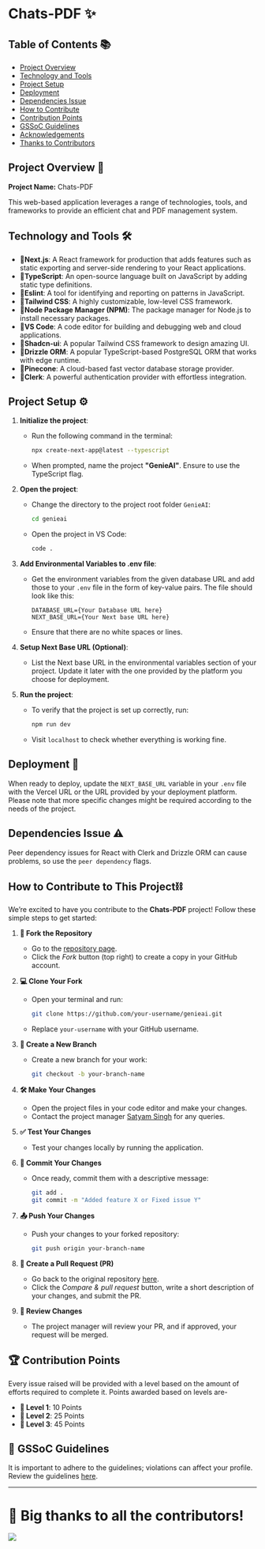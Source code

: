 # Chats-PDF ✨



## Table of Contents 📚

- [Project Overview](#project-overview)
- [Technology and Tools](#technology-and-tools)
- [Project Setup](#project-setup)
- [Deployment](#deployment)
- [Dependencies Issue](#dependencies-issue)
- [How to Contribute](#how-to-contribute)
- [Contribution Points](#contribution-points)
- [GSSoC Guidelines](#gssoc-guidelines)
- [Acknowledgements](#acknowledgements)
- [Thanks to Contributors](#thanks-to-contributors)

## Project Overview 📝

**Project Name:** Chats-PDF

This web-based application leverages a range of technologies, tools, and frameworks to provide an efficient chat and PDF management system.

## Technology and Tools 🛠️

- 📍**Next.js**: A React framework for production that adds features such as static exporting and server-side rendering to your React applications.
- 📍**TypeScript**: An open-source language built on JavaScript by adding static type definitions.
- 📍**Eslint**: A tool for identifying and reporting on patterns in JavaScript.
- 📍**Tailwind CSS**: A highly customizable, low-level CSS framework.
- 📍**Node Package Manager (NPM)**: The package manager for Node.js to install necessary packages.
- 📍**VS Code**: A code editor for building and debugging web and cloud applications.
- 📍**Shadcn-ui**: A popular Tailwind CSS framework to design amazing UI.
- 📍**Drizzle ORM**: A popular TypeScript-based PostgreSQL ORM that works with edge runtime.
- 📍**Pinecone**: A cloud-based fast vector database storage provider.
- 📍**Clerk**: A powerful authentication provider with effortless integration.

## Project Setup ⚙️

1. **Initialize the project**: 
   - Run the following command in the terminal:
     ```bash
     npx create-next-app@latest --typescript
     ```
   - When prompted, name the project **"GenieAI"**. Ensure to use the TypeScript flag.

2. **Open the project**: 
   - Change the directory to the project root folder `GenieAI`:
     ```bash
     cd genieai
     ```
   - Open the project in VS Code:
     ```bash
     code .
     ```

3. **Add Environmental Variables to .env file**: 
   - Get the environment variables from the given database URL and add those to your `.env` file in the form of key-value pairs. The file should look like this:
     ```
     DATABASE_URL={Your Database URL here}
     NEXT_BASE_URL={Your Next base URL here}
     ```
   - Ensure that there are no white spaces or lines.

4. **Setup Next Base URL (Optional)**: 
   - List the Next base URL in the environmental variables section of your project. Update it later with the one provided by the platform you choose for deployment.

5. **Run the project**: 
   - To verify that the project is set up correctly, run:
     ```bash
     npm run dev
     ```
   - Visit `localhost` to check whether everything is working fine.

## Deployment 🚀

When ready to deploy, update the `NEXT_BASE_URL` variable in your `.env` file with the Vercel URL or the URL provided by your deployment platform. Please note that more specific changes might be required according to the needs of the project.

## Dependencies Issue ⚠️

Peer dependency issues for React with Clerk and Drizzle ORM can cause problems, so use the `peer dependency` flags.

## How to Contribute to This Project⛓️

We’re excited to have you contribute to the **Chats-PDF** project! Follow these simple steps to get started:

1. **🍴 Fork the Repository**  
   - Go to the [repository page](https://github.com/satyam8932/genieai).
   - Click the *Fork* button (top right) to create a copy in your GitHub account.

2. **💻 Clone Your Fork**  
   - Open your terminal and run:
     ```bash
     git clone https://github.com/your-username/genieai.git
     ```
   - Replace `your-username` with your GitHub username.

3. **🌿 Create a New Branch**  
   - Create a new branch for your work:
     ```bash
     git checkout -b your-branch-name
     ```

4. **🛠️ Make Your Changes**  
   - Open the project files in your code editor and make your changes.
   - Contact the project manager [Satyam Singh](https://github.com/satyam8932) for any queries.

5. **✅ Test Your Changes**  
   - Test your changes locally by running the application.

6. **💬 Commit Your Changes**  
   - Once ready, commit them with a descriptive message:
     ```bash
     git add .
     git commit -m "Added feature X or Fixed issue Y"
     ```

7. **📤 Push Your Changes**  
   - Push your changes to your forked repository:
     ```bash
     git push origin your-branch-name
     ```

8. **🔄 Create a Pull Request (PR)**  
   - Go back to the original repository [here](https://github.com/satyam8932/genieai).
   - Click the *Compare & pull request* button, write a short description of your changes, and submit the PR.

9. **🔎 Review Changes**  
   - The project manager will review your PR, and if approved, your request will be merged.

## 🏆 Contribution Points

Every issue raised will be provided with a level based on the amount of efforts required to complete it. Points awarded based on levels are-
- **🥇 Level 1**: 10 Points  
- **🥈 Level 2**: 25 Points  
- **🥉 Level 3**: 45 Points  

## 📃 GSSoC Guidelines 

It is important to adhere to the guidelines; violations can affect your profile. Review the guidelines [here](https://github.com/GSSoC24/Contributor/tree/main/gssoc-guidelines).

---

# 🎉 Big thanks to all the contributors!

<a href="https://github.com/satyam8932/genieai/pulse">
  <img align="center" src="https://contrib.rocks/image?max=100&repo=satyam8932/genieai" />
</a>
